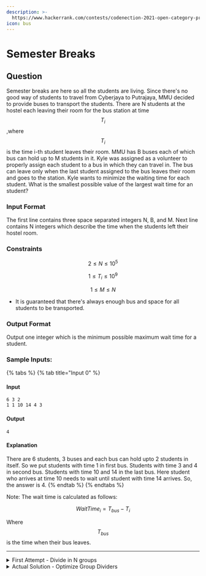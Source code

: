 ```yaml
---
description: >-
  https://www.hackerrank.com/contests/codenection-2021-open-category-preliminary/challenges/semester-breaks
icon: bus
---
```


# Semester Breaks

## Question

Semester breaks are here so all the students are living. Since there's no good way of students to travel from Cyberjaya to Putrajaya, MMU decided to provide buses to transport the students. There are N students at the hostel each leaving their room for the bus station at time $$T_i$$,where $$T_i$$ is the time i-th student leaves their room. MMU has B buses each of which bus can hold up to M students in it. Kyle was assigned as a volunteer to properly assign each student to a bus in which they can travel in. The bus can leave only when the last student assigned to the bus leaves their room and goes to the station. Kyle wants to minimize the waiting time for each student. What is the smallest possible value of the largest wait time for an student?

### Input Format

The first line contains three space separated integers N, B, and M. Next line contains N integers which describe the time when the students left their hostel room.

### Constraints

$$
2 \le N \le 10^5
$$

$$
1 \le T_i \le 10^9
$$

$$
1 \le M \le N
$$

* It is guaranteed that there's always enough bus and space for all students to be transported.

### Output Format

Output one integer which is the minimum possible maximum wait time for a student.

### Sample Inputs:

{% tabs %}
{% tab title="Input 0" %}
#### Input

```
6 3 2
1 1 10 14 4 3
```

#### Output

```
4
```

#### Explanation

There are 6 students, 3 buses and each bus can hold upto 2 students in itself. So we put students with time 1 in first bus. Students with time 3 and 4 in second bus. Students with time 10 and 14 in the last bus. Here student who arrives at time 10 needs to wait until student with time 14 arrives. So, the answer is 4.
{% endtab %}
{% endtabs %}

Note: The wait time is calculated as follows:

$$
WaitTime_i=T_{bus}-T_i
$$

Where $$T_{bus}$$ is the time when their bus leaves.

***

<details>

<summary>First Attempt - Divide in N groups</summary>

The first thought is simple, what if we first sort them ascendingly, then group them into equal parts, then all we need to do is taking the gaps on each group, thus find the maximum gap.

But surprisingly, all the hidden test cases are wrong, but we can have a quick start here.

Take this as a hint and figure it out what edge cases I didn't figured it out at first.

```python
N, B, C = map(int, input().split())
arrival_times = list(map(int, input().split()))

arrival_times.sort()
max_diff = 0

for i in range(0, N, C):
    group = arrival_times[i:i+C]
    if len(group) > 1:
        diff = abs(group[-1] - group[0])
    else:
        diff = 0
    max_diff = max(max_diff, diff)

print(max_diff)
```

</details>

<details>

<summary>Actual Solution - Optimize Group Dividers</summary>

If you figured it out the forgotten edge cases, congrats. If you didn't and decided want to know the answer:

* Assume the bus seats is more than students ( $$B*C > N$$ ), we can further minimize the gap by making the groups which has largest gap on different buses.
* the code above failed to realize this edge case, which makes most of the output is greater than expected output.

Therefore, we need to add a binary search to pinpoint the middle value, check whether if the bus can fit the person under three conditions:

* Maximum allowed time difference of max\_diff between first and last person in each bus
* Using no more than B buses
* Not exceeding capacity C in any bus

If it can, we try to move the left pointer to the right; otherwise, we try to move the right pointer to the left.

When the two pointers crossed each other, the gap (left pointer) between those 2 student will be the answer.

Here's the full code:

```python
def min_max_arrival_diff(N, B, C, arrival_times):
    arrival_times.sort()
    
    def can_accommodate(max_diff):
        buses_used = 1
        first_arrival = arrival_times[0]
        people_in_bus = 0
        
        for time in arrival_times:
            if people_in_bus < C and time - first_arrival <= max_diff:
                people_in_bus += 1
            else:
                buses_used += 1
                first_arrival = time
                people_in_bus = 1
                if buses_used > B:
                    return False
        return True
    
    left, right = 0, arrival_times[-1] - arrival_times[0]
    while left < right:
        mid = (left + right) // 2
        if can_accommodate(mid):
            right = mid
        else:
            left = mid + 1
    
    return left


N, B, C = map(int, input().split())
arrival_times = list(map(int, input().split()))
print(min_max_arrival_diff(N, B, C, arrival_times))
```

</details>

